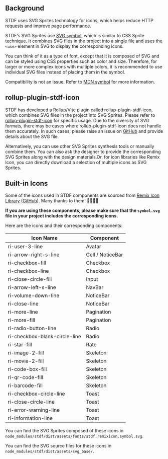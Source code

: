 ## Background

STDF uses SVG Sprites technology for icons, which helps reduce HTTP requests and improve page performance.

STDF's SVG Sprites use [SVG symbol](https://developer.mozilla.org/en-US/docs/Web/SVG/Element/symbol), which is similar to CSS Sprite technique. It combines SVG files in the project into a single file and uses the `<use>` element in SVG to display the corresponding icons.

You can think of it as a type of font, except that it is composed of SVG and can be styled using CSS properties such as color and size. Therefore, for larger or more complex icons with multiple colors, it is recommended to use individual SVG files instead of placing them in the symbol.

Compatibility is not an issue. Refer to [MDN symbol](https://developer.mozilla.org/en-US/docs/Web/SVG/Element/symbol#browser_compatibility) for more information.

## rollup-plugin-stdf-icon

STDF has developed a Rollup/Vite plugin called rollup-plugin-stdf-icon, which combines SVG files in the project into SVG Sprites. Please refer to [rollup-plugin-stdf-icon](https://www.npmjs.com/package/rollup-plugin-stdf-icon) for specific usage. Due to the diversity of SVG formats, there may be cases where rollup-plugin-stdf-icon does not handle them accurately. In such cases, please raise an issue on [GitHub](https://github.com/dufu1991/stdf/issues) and provide details about the SVG file.

Alternatively, you can use other SVG Sprites synthesis tools or manually combine them. You can also ask the designer to provide the corresponding SVG Sprites along with the design materials.Or, for icon libraries like Remix Icon, you can directly download a selection of multiple icons as SVG Sprites.

## Built-in Icons

Some of the icons used in STDF components are sourced from [Remix Icon Library](https://remixicon.com) ([GitHub](https://github.com/Remix-Design/remixicon)). Many thanks to them! 🙏🏻🙏🏻

**If you are using these components, please make sure that the `symbol.svg` file in your project includes the corresponding icons.**

Here are the icons and their corresponding components:

| Icon Name                     | Component        |
| ----------------------------- | ---------------- |
| ri-user-3-line                | Avatar           |
| ri-arrow-right-s-line         | Cell / NoticeBar |
| ri-checkbox-fill              | Checkbox         |
| ri-checkbox-line              | Checkbox         |
| ri-close-circle-fill          | Input            |
| ri-arrow-left-s-line          | NavBar           |
| ri-volume-down-line           | NoticeBar        |
| ri-close-line                 | NoticeBar        |
| ri-more-line                  | Pagination       |
| ri-more-fill                  | Pagination       |
| ri-radio-button-line          | Radio            |
| ri-checkbox-blank-circle-line | Radio            |
| ri-star-fill                  | Rate             |
| ri-image-2-fill               | Skeleton         |
| ri-movie-2-fill               | Skeleton         |
| ri-code-box-fill              | Skeleton         |
| ri-qr-code-fill               | Skeleton         |
| ri-barcode-fill               | Skeleton         |
| ri-checkbox-circle-line       | Toast            |
| ri-close-circle-line          | Toast            |
| ri-error-warning-line         | Toast            |
| ri-information-line           | Toast            |

You can find the SVG Sprites composed of these icons in `node_modules/stdf/dist/assets/fonts/stdf.remixicon.symbol.svg`.

You can find the SVG source files for these icons in `node_modules/stdf/dist/assets/svg_base/`.